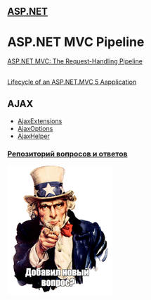 ## [ASP.NET](https://docs.microsoft.com/en-us/aspnet/index#pivot=aspnet)

# ASP.NET MVC Pipeline

[ASP.NET MVC: The Request-Handling Pipeline](https://github.com/AnzhelikaKravchuk/.NET-Training.-Spring-2019/blob/master/Pictures/asp_net_mvc_poster.pdf)

##

[Lifecycle of an ASP.NET.MVC 5 Aapplication](https://github.com/AnzhelikaKravchuk/.NET-Training.-Spring-2019/blob/master/Pictures/lifecycle-of-an-aspnet-mvc-5-application.pdf)

## AJAX

- [AjaxExtensions](https://github.com/aspnet/AspNetWebStack/blob/master/src/System.Web.Mvc/Ajax/AjaxExtensions.cs)
- [AjaxOptions](https://github.com/aspnet/AspNetWebStack/blob/master/src/System.Web.Mvc/Ajax/AjaxOptions.cs)
- [AjaxHelper](https://github.com/aspnet/AspNetWebStack/blob/master/src/System.Web.Mvc/AjaxHelper.cs)

### [Репозиторий вопросов и ответов](https://github.com/AnzhelikaKravchuk/.NET-Training.-Spring-2019/tree/master/.Net-Interview-Questions)

![](https://github.com/AnzhelikaKravchuk/Materials/blob/master/Pictures/Q%26A.png)
